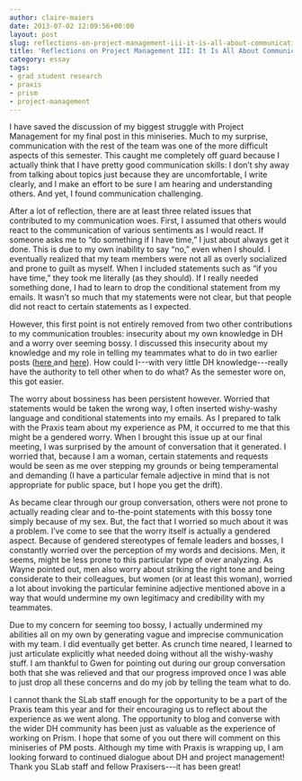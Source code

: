 ```yaml
---
author: claire-maiers
date: 2013-07-02 12:09:56+00:00
layout: post
slug: reflections-on-project-management-iii-it-is-all-about-communication
title: 'Reflections on Project Management III: It Is All About Communication '
category: essay
tags:
- grad student research
- praxis
- prism
- project-management
---
```


I have saved the discussion of my biggest struggle with Project Management for my final post in this miniseries.  Much to my surprise, communication with the rest of the team was one of the more difficult aspects of this semester.  This caught me completely off guard because I actually think that I have pretty good communication skills: I don’t shy away from talking about topics just because they are uncomfortable, I write clearly, and I make an effort to be sure I am hearing and understanding others. And yet, I found communication challenging.  

After a lot of reflection, there are at least three related issues that contributed to my communication woes.  First, I assumed that others would react to the communication of various sentiments as I would react.  If someone asks me to “do something if I have time,” I just about always get it done.  This is due to my own inability to say “no,” even when I should.  I eventually realized that my team members were not all as overly socialized and prone to guilt as myself.  When I included statements such as “if you have time,” they took me literally (as they should).  If I really needed something done, I had to learn to drop the conditional statement from my emails.   It wasn’t so much that my statements were not clear, but that people did not react to certain statements as I expected.  

However, this first point is not entirely removed from two other contributions to my communication troubles: insecurity about my own knowledge in DH and a worry over seeming bossy.  I discussed this insecurity about my knowledge and my role in telling my teammates what to do in two earlier posts ([here ](https://scholarslab.org/grad-student-research/reflections-on-project-management-i/)and [here](https://scholarslab.org/grad-student-research/the-blind-leading-the-blind-a-noob-and-program-management/)).  How could I---with very little DH knowledge---really have the authority to tell other when to do what?  As the semester wore on, this got easier. 

The worry about bossiness has been persistent however.  Worried that statements would be taken the wrong way, I often inserted wishy-washy language and conditional statements into my emails.  As I prepared to talk with the Praxis team about my experience as PM, it occurred to me that this might be a gendered worry.  When I brought this issue up at our final meeting, I was surprised by the amount of conversation that it generated.  I worried that, because I am a woman, certain statements and requests would be seen as me over stepping my grounds or being temperamental and demanding (I have a particular female adjective in mind that is not appropriate for public space, but I hope you get the drift).    

As became clear through our group conversation, others were not prone to actually reading clear and to-the-point statements with this bossy tone simply because of my sex.  But, the fact that I worried so much about it was a problem.  I’ve come to see that the worry itself is actually a gendered aspect. Because of gendered stereotypes of female leaders and bosses, I constantly worried over the perception of my words and decisions.  Men, it seems, might be less prone to this particular type of over analyzing.  As Wayne pointed out, men also worry about striking the right tone and being considerate to their colleagues, but women (or at least this woman), worried a lot about invoking the particular feminine adjective mentioned above in a way that would undermine my own legitimacy and credibility with my teammates. 

Due to my concern for seeming too bossy, I actually undermined my abilities all on my own by generating vague and imprecise communication with my team.  I did eventually get better.  As crunch time neared, I learned to just articulate explicitly what needed doing without all the wishy-washy stuff.  I am thankful to Gwen for pointing out during our group conversation both that she was relieved and that our progress improved once I was able to just drop all these concerns and do my job by telling the team what to do.   

I cannot thank the SLab staff enough for the opportunity to be a part of the Praxis team this year and for their encouraging us to reflect about the experience as we went along.  The opportunity to blog and converse with the wider DH community has been just as valuable as the experience of working on Prism.  I hope that some of you out there will comment on this miniseries of PM posts.  Although my time with Praxis is wrapping up, I am looking forward to continued dialogue about DH and project management!  Thank you SLab staff and fellow Praxisers---it has been great!

